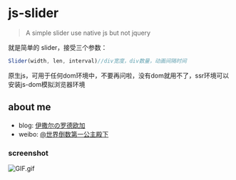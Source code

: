 # js-slider

> A simple slider use native js but not jquery

就是简单的 slider，接受三个参数：

```javascript
Slider(width, len, interval)//div宽度，div数量，动画间隔时间
```
原生js，可用于任何dom环境中，不要再问啦，没有dom就用不了，ssr环境可以安装js-dom模拟浏览器环境

## about me
* blog: [伊撒尔の罗德欧加](http://www.yisaer.com)
* weibo: [@世界倒数第一公主殿下](http://weibo.com/oreshura)

### screenshot
![GIF.gif](https://i.loli.net/2018/04/14/5ad20ad26641d.gif)

